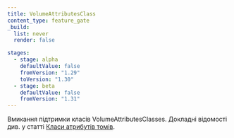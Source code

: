 ```yaml
---
title: VolumeAttributesClass
content_type: feature_gate
_build:
  list: never
  render: false

stages:
  - stage: alpha
    defaultValue: false
    fromVersion: "1.29"
    toVersion: "1.30"
  - stage: beta
    defaultValue: false
    fromVersion: "1.31"
---
```

Вмикання підтримки класів VolumeAttributesClasses. Докладні відомості див. у статті [Класи атрибутів томів](/docs/concepts/storage/volume-attributes-classes/).
